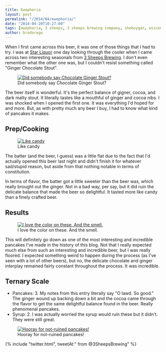 ```yaml
---
title: Ewephoria
layout: post
permalink: "/2014/04/ewephoria/"
date: "2014-04-20T10:27:00"
tags: [ewephoria, 3 sheeps, 3 sheeps brewing company, sheboygan, wisconsin, chocolate ginger stout, ginger beer, stout]
author: bradorego
---
```


When I first came across this beer, it was one of those things that I had to try. I was at <a href="http://starliquor.com" target="_blank">Star Liquor</a> one day looking through the cooler when I came across two interesting seasonals from <a href="http://www.3sheepsbrewing.com" target="_blank">3 Sheeps Brewing</a>. I don't even remember what the other one was, but I couldn't resist something called "Ginger Chocolate Stout".

<figure class="imageWrap">
	<a href="{{ site.url }}/assets/full/ewephoria/beer.jpg" target="_blank">
		<img src="{{ site.url }}/assets/compressed/ewephoria/beer.jpg" alt="Did somebody say Chocolate Ginger Stout?" />
	</a>
	<figcaption>
		Did somebody say Chocolate Ginger Stout?
	</figcaption>
</figure>

The beer itself is wonderful. It's the perfect balance of gigner, cocoa, and dark malty stout. It literally tastes like a mouthful of ginger and cocoa nibs. I was shocked when I opened the first one. It was everything I'd hoped for and more. But, as with pretty much any beer I buy, I had to know what kind of pancakes it makes.

## Prep/Cooking

<figure class="imageWrap">
	<a href="{{ site.url }}/assets/full/ewephoria/batter.jpg" target="_blank">
		<img src="{{ site.url }}/assets/compressed/ewephoria/batter.jpg" alt="Like candy" />
	</a>
	<figcaption>
		Like candy
	</figcaption>
</figure>

The batter (and the beer, I guess) was a little flat due to the fact that I'd actually opened this beer last night and didn't finish it for whatever sad/stupid reason, but aside from that nothing notable in terms of constitution.

In terms of flavor, the batter got a little sweeter than the beer was, which really brought out the ginger. Not in a bad way, per say, but it did ruin the delicate balance that made the beer so delightful. It tasted more like candy than a finely crafted beer.

## Results

<figure class="imageWrap">
	<a href="{{ site.url }}/assets/full/ewephoria/pancakes.jpg" target="_blank">
		<img src="{{ site.url }}/assets/compressed/ewephoria/pancakes.jpg" alt="I love the color on these. And the smell." />
	</a>
	<figcaption>
		I love the color on these. And the smell.
	</figcaption>
</figure>

This will definitely go down as one of the most interesting and incredible pancakes I've made in the history of this blog. Not that I really expected much else from such an interesting and incredible beer, but I was really floored. I expected something weird to happen during the process (as I've seen with a lot of other beers), but no, the delicate chocolate and ginger interplay remained fairly constant throughout the process. It was incredible.

## Ternary Scale

* Pancakes: 3. My notes from this entry literally say "O lawd. So good." The ginger wound up backing down a bit and the cocoa came through the flavor to get the same delightful balance found in the beer. Really phenomenal pancakes.
* Syrup: 2. I was actually worried the syrup would ruin these but it didn't. They were still great.

<figure class="imageWrap">
	<a href="{{ site.url }}/assets/full/ewephoria/syrup.jpg" target="_blank">
		<img src="{{ site.url }}/assets/compressed/ewephoria/syrup.jpg" alt="Hooray for not-ruined pancakes!" />
	</a>
	<figcaption>
		Hooray for not-ruined pancakes!
	</figcaption>
</figure>

{% include "twitter.html", tweetAt:" from @3SheepsBrewing" %}
